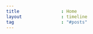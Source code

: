 ```yaml
---
title                : Home
layout               : timeline
tag                  : "#posts"
---
```

